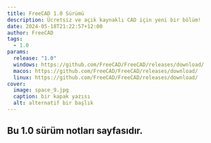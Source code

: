 ```yaml
---
title: FreeCAD 1.0 Sürümü
description: Ücretsiz ve açık kaynaklı CAD için yeni bir bölüm!
date: 2024-05-18T21:22:57+12:00
author: FreeCAD
tags:
  - 1.0
params:
  release: "1.0"
  windows: https://github.com/FreeCAD/FreeCAD/releases/download/
  macos: https://github.com/FreeCAD/FreeCAD/releases/download/
  linux: https://github.com/FreeCAD/FreeCAD/releases/download/
cover:
  image: space_9.jpg
  caption: bir kapak yazısı
  alt: alternatif bir başlık
---
```


## Bu 1.0 sürüm notları sayfasıdır.
